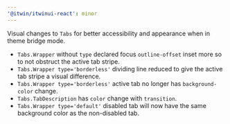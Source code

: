 ```yaml
---
'@itwin/itwinui-react': minor
---
```


Visual changes to `Tabs` for better accessibility and appearance when in theme bridge mode.

- `Tabs.Wrapper` without `type` declared focus `outline-offset` inset more so to not obstruct the active tab stripe.
- `Tabs.Wrapper type='borderless'` dividing line reduced to give the active tab stripe a visual difference.
- `Tabs.Wrapper type='borderless'` active tab no longer has `background-color` change.
- `Tabs.TabDescription` has `color` change with `transition`.
- `Tabs.Wrapper type='default'` disabled tab will now have the same background color as the non-disabled tab.

